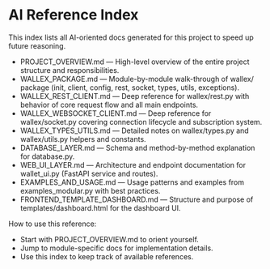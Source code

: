 # AI Reference Index

This index lists all AI-oriented docs generated for this project to speed up future reasoning.

- PROJECT_OVERVIEW.md — High-level overview of the entire project structure and responsibilities.
- WALLEX_PACKAGE.md — Module-by-module walk-through of wallex/ package (init, client, config, rest, socket, types, utils, exceptions).
- WALLEX_REST_CLIENT.md — Deep reference for wallex/rest.py with behavior of core request flow and all main endpoints.
- WALLEX_WEBSOCKET_CLIENT.md — Deep reference for wallex/socket.py covering connection lifecycle and subscription system.
- WALLEX_TYPES_UTILS.md — Detailed notes on wallex/types.py and wallex/utils.py helpers and constants.
- DATABASE_LAYER.md — Schema and method-by-method explanation for database.py.
- WEB_UI_LAYER.md — Architecture and endpoint documentation for wallet_ui.py (FastAPI service and routes).
- EXAMPLES_AND_USAGE.md — Usage patterns and examples from examples_modular.py with best practices.
- FRONTEND_TEMPLATE_DASHBOARD.md — Structure and purpose of templates/dashboard.html for the dashboard UI.

How to use this reference:
- Start with PROJECT_OVERVIEW.md to orient yourself.
- Jump to module-specific docs for implementation details.
- Use this index to keep track of available references.